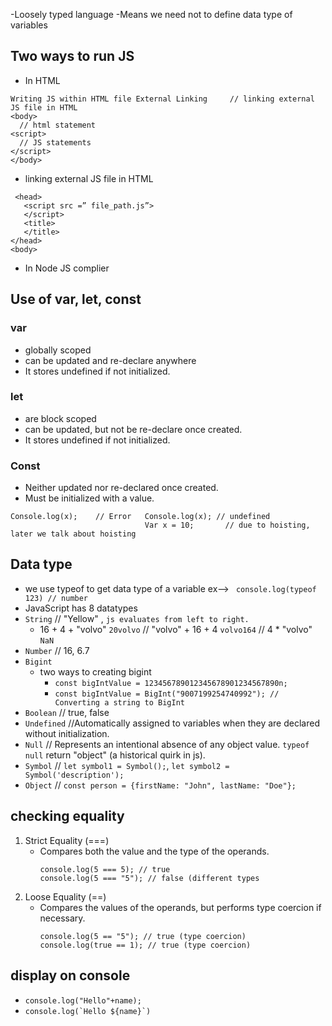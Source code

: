   -Loosely typed language
  -Means we need not to define data type of variables
## Two ways to run JS
  - In HTML
```
Writing JS within HTML file	External Linking     // linking external JS file in HTML 
<body>                      
  // html statement
<script>
  // JS statements
</script>
</body>
```
- linking external JS file in HTML 
```	
 <head>
   <script src =” file_path.js”>
   </script>
   <title>
   </title>
</head>
<body>
```

-	In Node JS complier
## Use of var, let, const
###	var
  -	globally scoped
  -	can be updated and re-declare anywhere
  -	It stores undefined if not initialized.
###	let
  -	are block scoped
  -	can be updated, but not be re-declare once created.
  -	It stores undefined if not initialized.
###	Const
  -	Neither updated nor re-declared once created.
  -	Must be initialized with a value.
```
Console.log(x);    // Error   Console.log(x); // undefined
                              Var x = 10;	    // due to hoisting, later we talk about hoisting	
```
## Data type
  - we use typeof to get data type of a variable ex--> ` console.log(typeof 123) // number`
  - JavaScript has 8 datatypes
  - `String`       // "Yellow" , `js evaluates from left to right.`
    - 16 + 4 + "volvo" `20volvo` // "volvo" + 16 + 4 `volvo164` // 4 * "volvo" `NaN`
  - `Number`       // 16, 6.7
  - `Bigint`
      - two ways to creating bigint
          -  `const bigIntValue = 123456789012345678901234567890n;`
          -  `const bigIntValue = BigInt("9007199254740992"); // Converting a string to BigInt
`
  - `Boolean`      // true, false
  - `Undefined`    //Automatically assigned to variables when they are declared without initialization.
  - `Null`         // Represents an intentional absence of any object value. `typeof null` return "object" (a historical quirk in js).
  - `Symbol`       // `let symbol1 = Symbol();`, `let symbol2 = Symbol('description');`
  - `Object`       // `const person = {firstName: "John", lastName: "Doe"};`

## checking equality
  1. Strict Equality (===)
       - Compares both the value and the type of the operands.
         ```
         console.log(5 === 5); // true
         console.log(5 === "5"); // false (different types
         ```
  3. Loose Equality (==)
      - Compares the values of the operands, but performs type coercion if necessary.
        ```
        console.log(5 == "5"); // true (type coercion)
        console.log(true == 1); // true (type coercion)
        ```
## display on console
  - `console.log("Hello"+name);`
  - ```console.log(`Hello ${name}`)```



















































